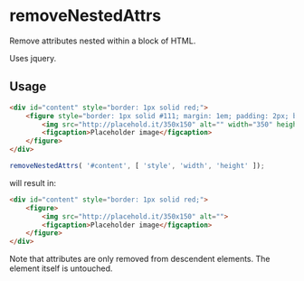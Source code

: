 # removeNestedAttrs

Remove attributes nested within a block of HTML.

Uses jquery.

## Usage

```html
<div id="content" style="border: 1px solid red;">
	<figure style="border: 1px solid #111; margin: 1em; padding: 2px; border-radius: 2px;">
		<img src="http://placehold.it/350x150" alt="" width="350" height="150">
		<figcaption>Placeholder image</figcaption>
	</figure>
</div>
```

```js
removeNestedAttrs( '#content', [ 'style', 'width', 'height' ]);
```

will result in:

```html
<div id="content" style="border: 1px solid red;">
	<figure>
		<img src="http://placehold.it/350x150" alt="">
		<figcaption>Placeholder image</figcaption>
	</figure>
</div>
```

Note that attributes are only removed from descendent elements.
The element itself is untouched.

